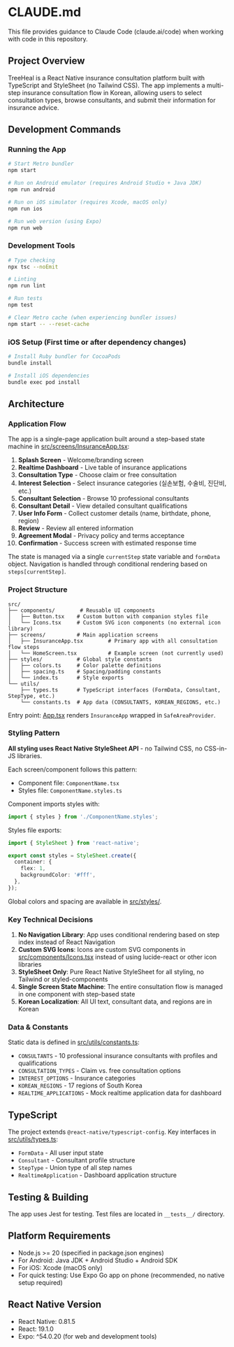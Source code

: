 # CLAUDE.md

This file provides guidance to Claude Code (claude.ai/code) when working with code in this repository.

## Project Overview

TreeHeal is a React Native insurance consultation platform built with TypeScript and StyleSheet (no Tailwind CSS). The app implements a multi-step insurance consultation flow in Korean, allowing users to select consultation types, browse consultants, and submit their information for insurance advice.

## Development Commands

### Running the App

```bash
# Start Metro bundler
npm start

# Run on Android emulator (requires Android Studio + Java JDK)
npm run android

# Run on iOS simulator (requires Xcode, macOS only)
npm run ios

# Run web version (using Expo)
npm run web
```

### Development Tools

```bash
# Type checking
npx tsc --noEmit

# Linting
npm run lint

# Run tests
npm test

# Clear Metro cache (when experiencing bundler issues)
npm start -- --reset-cache
```

### iOS Setup (First time or after dependency changes)

```bash
# Install Ruby bundler for CocoaPods
bundle install

# Install iOS dependencies
bundle exec pod install
```

## Architecture

### Application Flow

The app is a single-page application built around a step-based state machine in [src/screens/InsuranceApp.tsx](src/screens/InsuranceApp.tsx):

1. **Splash Screen** - Welcome/branding screen
2. **Realtime Dashboard** - Live table of insurance applications
3. **Consultation Type** - Choose claim or free consultation
4. **Interest Selection** - Select insurance categories (실손보험, 수술비, 진단비, etc.)
5. **Consultant Selection** - Browse 10 professional consultants
6. **Consultant Detail** - View detailed consultant qualifications
7. **User Info Form** - Collect customer details (name, birthdate, phone, region)
8. **Review** - Review all entered information
9. **Agreement Modal** - Privacy policy and terms acceptance
10. **Confirmation** - Success screen with estimated response time

The state is managed via a single `currentStep` state variable and `formData` object. Navigation is handled through conditional rendering based on `steps[currentStep]`.

### Project Structure

```
src/
├── components/        # Reusable UI components
│   ├── Button.tsx    # Custom button with companion styles file
│   └── Icons.tsx     # Custom SVG icon components (no external icon library)
├── screens/          # Main application screens
│   ├── InsuranceApp.tsx        # Primary app with all consultation flow steps
│   └── HomeScreen.tsx          # Example screen (not currently used)
├── styles/           # Global style constants
│   ├── colors.ts     # Color palette definitions
│   ├── spacing.ts    # Spacing/padding constants
│   └── index.ts      # Style exports
└── utils/
    ├── types.ts      # TypeScript interfaces (FormData, Consultant, StepType, etc.)
    └── constants.ts  # App data (CONSULTANTS, KOREAN_REGIONS, etc.)
```

Entry point: [App.tsx](App.tsx) renders `InsuranceApp` wrapped in `SafeAreaProvider`.

### Styling Pattern

**All styling uses React Native StyleSheet API** - no Tailwind CSS, no CSS-in-JS libraries.

Each screen/component follows this pattern:
- Component file: `ComponentName.tsx`
- Styles file: `ComponentName.styles.ts`

Component imports styles with:
```typescript
import { styles } from './ComponentName.styles';
```

Styles file exports:
```typescript
import { StyleSheet } from 'react-native';

export const styles = StyleSheet.create({
  container: {
    flex: 1,
    backgroundColor: '#fff',
  },
});
```

Global colors and spacing are available in [src/styles/](src/styles/).

### Key Technical Decisions

1. **No Navigation Library**: App uses conditional rendering based on step index instead of React Navigation
2. **Custom SVG Icons**: Icons are custom SVG components in [src/components/Icons.tsx](src/components/Icons.tsx) instead of using lucide-react or other icon libraries
3. **StyleSheet Only**: Pure React Native StyleSheet for all styling, no Tailwind or styled-components
4. **Single Screen State Machine**: The entire consultation flow is managed in one component with step-based state
5. **Korean Localization**: All UI text, consultant data, and regions are in Korean

### Data & Constants

Static data is defined in [src/utils/constants.ts](src/utils/constants.ts):

- `CONSULTANTS` - 10 professional insurance consultants with profiles and qualifications
- `CONSULTATION_TYPES` - Claim vs. free consultation options
- `INTEREST_OPTIONS` - Insurance categories
- `KOREAN_REGIONS` - 17 regions of South Korea
- `REALTIME_APPLICATIONS` - Mock realtime application data for dashboard

## TypeScript

The project extends `@react-native/typescript-config`. Key interfaces in [src/utils/types.ts](src/utils/types.ts):

- `FormData` - All user input state
- `Consultant` - Consultant profile structure
- `StepType` - Union type of all step names
- `RealtimeApplication` - Dashboard application structure

## Testing & Building

The app uses Jest for testing. Test files are located in `__tests__/` directory.

## Platform Requirements

- Node.js >= 20 (specified in package.json engines)
- For Android: Java JDK + Android Studio + Android SDK
- For iOS: Xcode (macOS only)
- For quick testing: Use Expo Go app on phone (recommended, no native setup required)

## React Native Version

- React Native: 0.81.5
- React: 19.1.0
- Expo: ^54.0.20 (for web and development tools)
